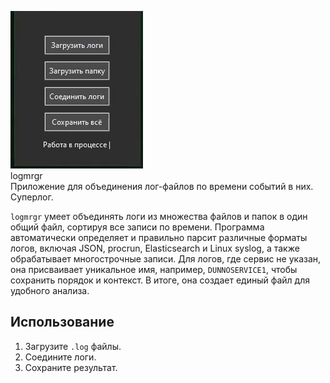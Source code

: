 ![logmrgr](logmrgr003.gif)
</br>logmrgr
</br>Приложение для объединения лог-файлов по времени событий в них.
</br>Суперлог.

`logmrgr` умеет объединять логи из множества файлов и папок в один общий файл, сортируя все записи по времени. Программа автоматически определяет и правильно парсит различные форматы логов, включая JSON, procrun, Elasticsearch и Linux syslog, а также обрабатывает многострочные записи. Для логов, где сервис не указан, она присваивает уникальное имя, например, `DUNNOSERVICE1`, чтобы сохранить порядок и контекст. В итоге, она создает единый файл для удобного анализа.

## Использование
1. Загрузите `.log` файлы.
2. Соедините логи.
3. Сохраните результат.
